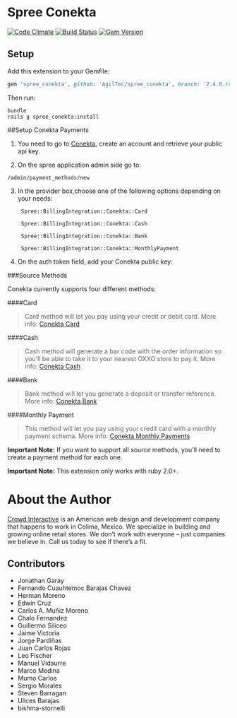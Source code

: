 # Spree Conekta
[![Code Climate](https://codeclimate.com/github/crowdint/spree_conekta.png)](https://codeclimate.com/github/AgilTec/spree_conekta)
[![Build Status](https://travis-ci.org/crowdint/spree_conekta.png?branch=conekta-apiv2)](https://travis-ci.org/AgilTec/spree_conekta)
[![Gem Version](https://badge.fury.io/rb/spree_conekta.png)](http://badge.fury.io/rb/spree_conekta)

Setup
-----

Add this extension to your Gemfile:

```ruby
gem 'spree_conekta', github: 'AgilTec/spree_conekta', branch: '2.4.0.rc3'
```

Then run:

```
bundle
rails g spree_conekta:install
```

##Setup Conekta Payments

1. You need to go to [Conekta](https://www.conekta.io/), create an account and retrieve your public api key.

2. On the spree application admin side go to:
```
/admin/payment_methods/new
```

3. In the provider box,choose one of the following options depending on your needs:

        Spree::BillingIntegration::Conekta::Card

        Spree::BillingIntegration::Conekta::Cash

        Spree::BillingIntegration::Conekta::Bank

        Spree::BillingIntegration::Conekta::MonthlyPayment

4. On the auth token field, add your Conekta public key:

###Source Methods

Conekta currently supports four different methods:

####Card
>Card method will let you pay using your credit or debit card. More info: [Conekta Card](https://www.conekta.io/docs/crear_cargo#tarjetas)

####Cash
>Cash method will generate a bar code with the order information so you'll be able to take it to your nearest OXXO store to pay it. More info: [Conekta Cash](https://www.conekta.io/docs/crear_cargo#oxxo)

####Bank
>Bank method will let you generate a deposit or transfer reference. More info: [Conekta Bank](https://www.conekta.io/docs/crear_cargo#bancos)

####Monthly Payment
>This method will let you pay using your credit card with a monthly payment schema. More info: [Conekta Monthly Payments](https://www.conekta.io/es/docs/tutoriales/meses-sin-intereses)

**Important Note:** If you want to support all source methods, you'll need to create a payment method for each one.

**Important Note:** This extension only works with ruby 2.0+.

# About the Author

[Crowd Interactive](http://www.crowdint.com) is an American web design and development company that happens to work in Colima, Mexico.
We specialize in building and growing online retail stores. We don’t work with everyone – just companies we believe in. Call us today to see if there’s a fit.

## Contributors
  * Jonathan Garay
  * Fernando Cuauhtemoc Barajas Chavez
  * Herman Moreno
  * Edwin Cruz
  * Carlos A. Muñiz Moreno
  * Chalo Fernandez
  * Guillermo Siliceo
  * Jaime Victoria
  * Jorge Pardiñas
  * Juan Carlos Rojas
  * Leo Fischer
  * Manuel Vidaurre
  * Marco Medina
  * Mumo Carlos
  * Sergio Morales
  * Steven Barragan
  * Ulices Barajas
  * bishma-stornelli
